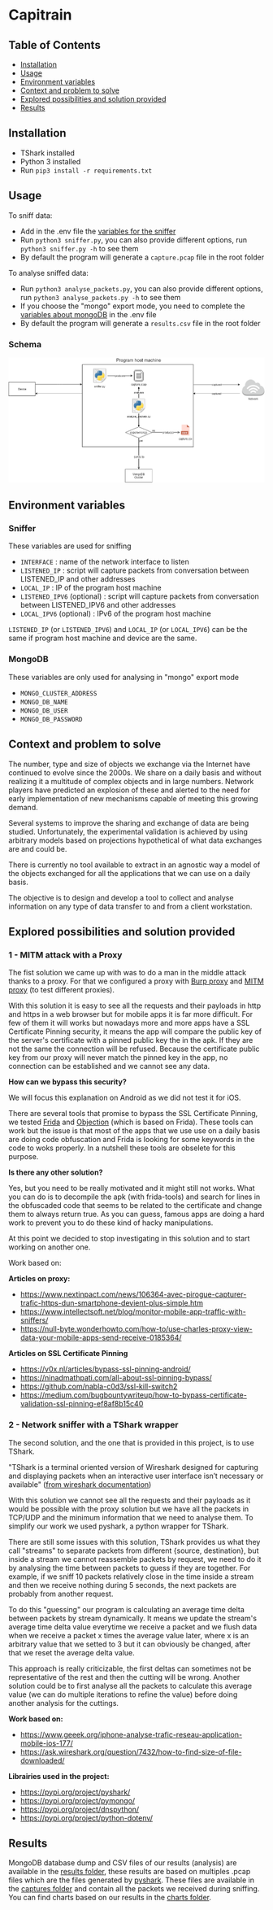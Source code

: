 # Capitrain

## Table of Contents

*	[Installation](#installation)
* [Usage](#usage)
* [Environment variables](#environment-variables)
*	[Context and problem to solve](#context-and-problem-to-solve)
*	[Explored possibilities and solution provided](#explored-possibilities-and-solution-provided)
*	[Results](#results)


## Installation

* TShark installed
* Python 3 installed
* Run `pip3 install -r requirements.txt`

## Usage

To sniff data: 
 * Add in the .env file the [variables for the sniffer](#sniffer)
 * Run `python3 sniffer.py`, you can also provide different options, run `python3 sniffer.py -h` to see them
 * By default the program will generate a `capture.pcap` file in the root folder

To analyse sniffed data:
  * Run `python3 analyse_packets.py`, you can also provide different options, run `python3 analyse_packets.py -h` to see them
  * If you choose the "mongo" export mode, you need to complete the [variables about mongoDB](#mongodb) in the .env file
  * By default the program will generate a `results.csv` file in the root folder

### Schema

![Alt text](assets/schema.png "Schema")

## Environment variables

### Sniffer

These variables are used for sniffing

* `INTERFACE` : name of the network interface to listen
* `LISTENED_IP` : script will capture packets from conversation between LISTENED_IP and other addresses
* `LOCAL_IP` : IP of the program host machine
* `LISTENED_IPV6` (optional) : script will capture packets from conversation between LISTENED_IPV6 and other addresses
* `LOCAL_IPV6` (optional) : IPv6 of the program host machine

`LISTENED_IP` (or `LISTENED_IPV6`) and `LOCAL_IP` (or `LOCAL_IPV6`) can be the same if program host machine and device are the same.

### MongoDB

These variables are only used for analysing in "mongo" export mode

* `MONGO_CLUSTER_ADDRESS`
* `MONGO_DB_NAME`
* `MONGO_DB_USER`
* `MONGO_DB_PASSWORD`

## Context and problem to solve

The number, type and size of objects we exchange via the Internet have continued to evolve since the 2000s. We share on a daily basis and without realizing it a multitude of complex objects and in large numbers. Network players have predicted an explosion of these and alerted to the need for early implementation of new mechanisms capable of meeting this growing demand.

Several systems to improve the sharing and exchange of data are being studied. Unfortunately, the experimental validation is achieved by using arbitrary models based on projections hypothetical of what data exchanges are and could be.

There is currently no tool available to extract in an agnostic way a model of the objects exchanged for all the applications that we can use on a daily basis.

The objective is to design and develop a tool to collect and analyse information on any type of data transfer to and from a client workstation.

## Explored possibilities and solution provided

### 1 - MITM attack with a Proxy

The fist solution we came up with was to do a man in the middle attack thanks to a proxy. 
For that we configured a proxy with [Burp proxy](https://portswigger.net/burp/documentation/desktop/tools/proxy) and [MITM proxy](https://mitmproxy.org/) (to test different proxies).

With this solution it is easy to see all the requests and their payloads in http and https in a web browser but for mobile apps it is far more difficult. For few of them it will works but nowadays more and more apps have a SSL Certificate Pinning security, it means the app will compare the public key of the server's certificate with a pinned public key the in the apk. If they are not the same the connection will be refused. Because the certificate public key from our proxy will never match the pinned key in the app, no connection can be established and we cannot see any data.

**How can we bypass this security?**

We will focus this explanation on Android as we did not test it for iOS.

There are several tools that promise to bypass the SSL Certificate Pinning, we tested [Frida](https://github.com/frida) and [Objection](https://github.com/sensepost/objection) (which is based on Frida). These tools can work but the issue is that most of the apps that we use use on a daily basis are doing code obfuscation and Frida is looking for some keywords in the code to woks properly. In a nutshell these tools are obselete for this purpose.

**Is there any other solution?**

Yes, but you need to be really motivated and it might still not works. What you can do is to decompile the apk (with frida-tools) and search for lines in the obfuscaded code that seems to be related to the certificate and change them to always return true. As you can guess, famous apps are doing a hard work to prevent you to do these kind of hacky manipulations.

At this point we decided to stop investigating in this solution and to start working on another one.

Work based on:

**Articles on proxy:**
  * https://www.nextinpact.com/news/106364-avec-pirogue-capturer-trafic-https-dun-smartphone-devient-plus-simple.htm
  * https://www.intellectsoft.net/blog/monitor-mobile-app-traffic-with-sniffers/
  * https://null-byte.wonderhowto.com/how-to/use-charles-proxy-view-data-your-mobile-apps-send-receive-0185364/

**Articles on SSL Certificate Pinning**
  * https://v0x.nl/articles/bypass-ssl-pinning-android/
  * https://ninadmathpati.com/all-about-ssl-pinning-bypass/
  * https://github.com/nabla-c0d3/ssl-kill-switch2
  * https://medium.com/bugbountywriteup/how-to-bypass-certificate-validation-ssl-pinning-ef8af8b15c40


### 2 - Network sniffer with a TShark wrapper

The second solution, and the one that is provided in this project, is to use TShark.

"TShark is a terminal oriented version of Wireshark designed for capturing and displaying packets when an interactive user interface isn’t necessary or available" ([from wireshark documentation](https://www.wireshark.org/docs/wsug_html_chunked/AppToolstshark.html))

With this solution we cannot see all the requests and their payloads as it would be possible with the proxy solution but we have all the packets in TCP/UDP and the minimum information that we need to analyse them. To simplify our work we used pyshark, a python wrapper for TShark.

There are still some issues with this solution, TShark provides us what they call "streams" to separate packets from different {source, destination}, but inside a stream we cannot reassemble packets by request, we need to do it by analysing the time between packets to guess if they are together. For example, if we sniff 10 packets relatively close in the time inside a stream and then we receive nothing during 5 seconds, the next packets are probably from another request.

To do this "guessing" our program is calculating an average time delta between packets by stream dynamically. It means we update the stream's average time delta value everytime we receive a packet and we flush data when we receive a packet x times the average value later, where x is an arbitrary value that we setted to 3 but it can obviously be changed, after that we reset the average delta value.

This approach is really criticizable, the first deltas can sometimes not be representative of the rest and then the cutting will be wrong. Another solution could be to first analyse all the packets to calculate this average value (we can do multiple iterations to refine the value) before doing another analysis for the cuttings.


**Work based on:**
  * https://www.geeek.org/iphone-analyse-trafic-reseau-application-mobile-ios-177/
  * https://ask.wireshark.org/question/7432/how-to-find-size-of-file-downloaded/

**Librairies used in the project:**
  * https://pypi.org/project/pyshark/
  * https://pypi.org/project/pymongo/
  * https://pypi.org/project/dnspython/
  * https://pypi.org/project/python-dotenv/

## Results

MongoDB database dump and CSV files of our results (analysis) are available in the [results folder](results/), these results are based on multiples .pcap files which are the files generated by [pyshark](https://github.com/KimiNewt/pyshark). These files are available in the [captures folder](results/captures) and contain all the packets we received during sniffing. You can find charts based on our results in the [charts folder](results/charts).
